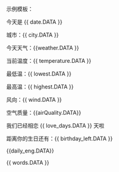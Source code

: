示例模板：

今天是 {{ date.DATA }}

城市：{{ city.DATA }}

今天天气：{{weather.DATA }}

当前温度：{{ temperature.DATA }}

最低温：{{ lowest.DATA }}

最高温：{{ highest.DATA }}

风向：{{ wind.DATA }}

空气质量：{{airQuality.DATA}}

我们已经相恋 {{ love_days.DATA }} 天啦

距离你的生日还有：{{ birthday_left.DATA }} 

{{daily_eng.DATA}}

{{ words.DATA }}
